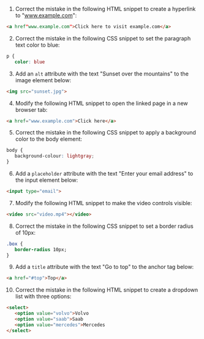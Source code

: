 1. Correct the mistake in the following HTML snippet to create a hyperlink to "www.example.com":

```html
<a href"www.example.com">Click here to visit example.com</a>
```

2. Correct the mistake in the following CSS snippet to set the paragraph text color to blue:

```css
p {
   color: blue
```

3. Add an `alt` attribute with the text "Sunset over the mountains" to the image element below:

```html
<img src="sunset.jpg">
```

4. Modify the following HTML snippet to open the linked page in a new browser tab:

```html
<a href="www.example.com">Click here</a>
```

5. Correct the mistake in the following CSS snippet to apply a background color to the body element:

```css
body {
   background-colour: lightgray;
}
```

6. Add a `placeholder` attribute with the text "Enter your email address" to the input element below:

```html
<input type="email">
```

7. Modify the following HTML snippet to make the video controls visible:

```html
<video src="video.mp4"></video>
```

8. Correct the mistake in the following CSS snippet to set a border radius of 10px:

```css
.box {
   border-radius 10px;
}
```

9. Add a `title` attribute with the text "Go to top" to the anchor tag below:

```html
<a href="#top">Top</a>
```

10. Correct the mistake in the following HTML snippet to create a dropdown list with three options:

```html
<select>
   <option value="volvo">Volvo
   <option value="saab">Saab
   <option value="mercedes">Mercedes
</select>
```
